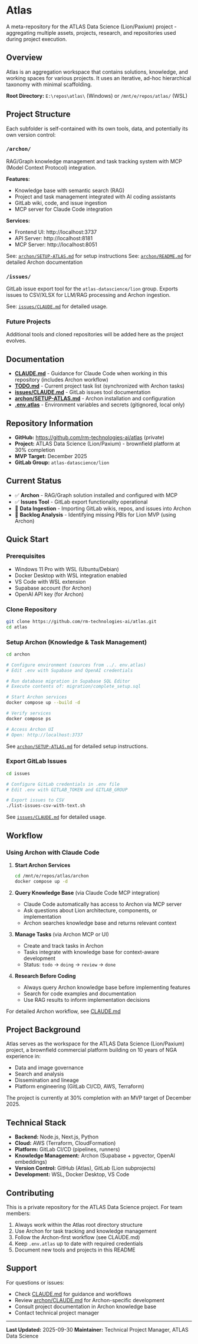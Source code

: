 # Atlas

A meta-repository for the ATLAS Data Science (Lion/Paxium) project - aggregating multiple assets, projects, research, and repositories used during project execution.

## Overview

Atlas is an aggregation workspace that contains solutions, knowledge, and working spaces for various projects. It uses an iterative, ad-hoc hierarchical taxonomy with minimal scaffolding.

**Root Directory:** `E:\repos\atlas\` (Windows) or `/mnt/e/repos/atlas/` (WSL)

## Project Structure

Each subfolder is self-contained with its own tools, data, and potentially its own version control:

### `/archon/`
RAG/Graph knowledge management and task tracking system with MCP (Model Context Protocol) integration.

**Features:**
- Knowledge base with semantic search (RAG)
- Project and task management integrated with AI coding assistants
- GitLab wiki, code, and issue ingestion
- MCP server for Claude Code integration

**Services:**
- Frontend UI: http://localhost:3737
- API Server: http://localhost:8181
- MCP Server: http://localhost:8051

See: [`archon/SETUP-ATLAS.md`](archon/SETUP-ATLAS.md) for setup instructions
See: [`archon/README.md`](archon/README.md) for detailed Archon documentation

### `/issues/`
GitLab issue export tool for the `atlas-datascience/lion` group. Exports issues to CSV/XLSX for LLM/RAG processing and Archon ingestion.

See: [`issues/CLAUDE.md`](issues/CLAUDE.md) for detailed usage.

### Future Projects
Additional tools and cloned repositories will be added here as the project evolves.

## Documentation

- **[CLAUDE.md](CLAUDE.md)** - Guidance for Claude Code when working in this repository (includes Archon workflow)
- **[TODO.md](TODO.md)** - Current project task list (synchronized with Archon tasks)
- **[issues/CLAUDE.md](issues/CLAUDE.md)** - GitLab issues tool documentation
- **[archon/SETUP-ATLAS.md](archon/SETUP-ATLAS.md)** - Archon installation and configuration
- **[.env.atlas](.env.atlas)** - Environment variables and secrets (gitignored, local only)

## Repository Information

- **GitHub:** https://github.com/rm-technologies-ai/atlas (private)
- **Project:** ATLAS Data Science (Lion/Paxium) - brownfield platform at 30% completion
- **MVP Target:** December 2025
- **GitLab Group:** `atlas-datascience/lion`

## Current Status

- ✅ **Archon** - RAG/Graph solution installed and configured with MCP
- ✅ **Issues Tool** - GitLab export functionality operational
- 🔄 **Data Ingestion** - Importing GitLab wikis, repos, and issues into Archon
- 🔄 **Backlog Analysis** - Identifying missing PBIs for Lion MVP (using Archon)

## Quick Start

### Prerequisites
- Windows 11 Pro with WSL (Ubuntu/Debian)
- Docker Desktop with WSL integration enabled
- VS Code with WSL extension
- Supabase account (for Archon)
- OpenAI API key (for Archon)

### Clone Repository
```bash
git clone https://github.com/rm-technologies-ai/atlas.git
cd atlas
```

### Setup Archon (Knowledge & Task Management)
```bash
cd archon

# Configure environment (sources from ../. env.atlas)
# Edit .env with Supabase and OpenAI credentials

# Run database migration in Supabase SQL Editor
# Execute contents of: migration/complete_setup.sql

# Start Archon services
docker compose up --build -d

# Verify services
docker compose ps

# Access Archon UI
# Open: http://localhost:3737
```

See [`archon/SETUP-ATLAS.md`](archon/SETUP-ATLAS.md) for detailed setup instructions.

### Export GitLab Issues
```bash
cd issues

# Configure GitLab credentials in .env file
# Edit .env with GITLAB_TOKEN and GITLAB_GROUP

# Export issues to CSV
./list-issues-csv-with-text.sh
```

See [`issues/CLAUDE.md`](issues/CLAUDE.md) for detailed usage.

## Workflow

### Using Archon with Claude Code

1. **Start Archon Services**
   ```bash
   cd /mnt/e/repos/atlas/archon
   docker compose up -d
   ```

2. **Query Knowledge Base** (via Claude Code MCP integration)
   - Claude Code automatically has access to Archon via MCP server
   - Ask questions about Lion architecture, components, or implementation
   - Archon searches knowledge base and returns relevant context

3. **Manage Tasks** (via Archon MCP or UI)
   - Create and track tasks in Archon
   - Tasks integrate with knowledge base for context-aware development
   - Status: `todo` → `doing` → `review` → `done`

4. **Research Before Coding**
   - Always query Archon knowledge base before implementing features
   - Search for code examples and documentation
   - Use RAG results to inform implementation decisions

For detailed Archon workflow, see [CLAUDE.md](CLAUDE.md#archon-integration--workflow)

## Project Background

Atlas serves as the workspace for the ATLAS Data Science (Lion/Paxium) project, a brownfield commercial platform building on 10 years of NGA experience in:
- Data and image governance
- Search and analysis
- Dissemination and lineage
- Platform engineering (GitLab CI/CD, AWS, Terraform)

The project is currently at 30% completion with an MVP target of December 2025.

## Technical Stack

- **Backend:** Node.js, Next.js, Python
- **Cloud:** AWS (Terraform, CloudFormation)
- **Platform:** GitLab CI/CD (pipelines, runners)
- **Knowledge Management:** Archon (Supabase + pgvector, OpenAI embeddings)
- **Version Control:** GitHub (Atlas), GitLab (Lion subprojects)
- **Development:** WSL, Docker Desktop, VS Code

## Contributing

This is a private repository for the ATLAS Data Science project. For team members:

1. Always work within the Atlas root directory structure
2. Use Archon for task tracking and knowledge management
3. Follow the Archon-first workflow (see CLAUDE.md)
4. Keep `.env.atlas` up to date with required credentials
5. Document new tools and projects in this README

## Support

For questions or issues:
- Check [CLAUDE.md](CLAUDE.md) for guidance and workflows
- Review [archon/CLAUDE.md](archon/CLAUDE.md) for Archon-specific development
- Consult project documentation in Archon knowledge base
- Contact technical project manager

---

**Last Updated:** 2025-09-30
**Maintainer:** Technical Project Manager, ATLAS Data Science
